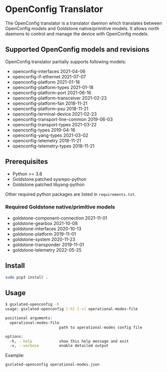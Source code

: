 # OpenConfig Translator

The OpenConfig translator is a translator daemon which translates between OpenConfig models and Goldstone native/primitive models. It allows north daemons to control and manage the device with OpenConfig models.

## Supported OpenConfig models and revisions

OpenConfig translator partially supports following models:

- openconfig-interfaces 2021-04-06
- openconfig-if-ethernet 2021-07-07
- openconfig-platform 2021-01-18
- openconfig-platform-types 2021-01-18
- openconfig-platform-port 2021-06-16
- openconfig-platform-transceiver 2021-02-23
- openconfig-platform-fan 2018-11-21
- openconfig-platform-psu 2018-11-21
- openconfig-terminal-device 2021-02-23
- openconfig-transport-line-common 2019-06-03
- openconfig-transport-types 2021-03-22
- openconfig-types 2019-04-16
- openconfig-yang-types 2021-03-02
- openconfig-telemetry 2018-11-21
- openconfig-telemetry-types 2018-11-21

## Prerequisites

- Python >= 3.8
- Goldstone patched sysrepo-python
- Goldstone patched libyang-python

Other required python packages are listed in `requirements.txt`.

### Required Goldstone native/primitive models

- goldstone-component-connection 2021-11-01
- goldstone-gearbox 2021-10-08
- goldstone-interfaces 2020-10-13
- goldstone-platform 2019-11-01
- goldstone-system 2020-11-23
- goldstone-transponder 2019-11-01
- goldstone-telemetry 2022-05-25

## Install

```sh
sudo pip3 install .
```

## Usage

```sh
$ gsxlated-openconfig -h
usage: gsxlated-openconfig [-h] [-v] operational-modes-file

positional arguments:
  operational-modes-file
                        path to operational-modes config file

options:
  -h, --help            show this help message and exit
  -v, --verbose         enable detailed output
```

Example:

```sh
gsxlated-openconfig operational-modes.json
```
